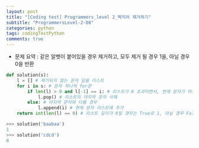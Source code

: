 ```yaml
---
layout: post
title: "[Coding test] Programmers_level 2_짝지어 제거하기"
subtitle: "ProgrammersLevel-2-08"
categories: python
tags: codingTestPython
comments: true
---
```


* 문제 요약 : 같은 알벳이 붙어있을 경우 제거하고, 모두 제거 될 경우 1을, 아닐 경우 0을 반환

```python
def solution(s):
    l = [] # 제거되지 않는 문자 담을 리스트
    for i in s: # 문자 하나씩 for문
        if len(l) > 0 and l[-1] == i: # 리스트가 0 초과이면서, 현재 문자가 마지막 문자와 같을 경우
            l.pop() # 리스트의 마지막 문자 삭제
        else: # 마지막 문자와 다를 경우
            l.append(i) # 현재 문자 리스트에 추가
    return int(len(l) == 0) # 리스트 길이가 0일 경우는 True로 1, 아닐 경우 False로 0을 반환
```

```python
>>> solution('baabaa')
1
>>> solution('cdcd')
0
```